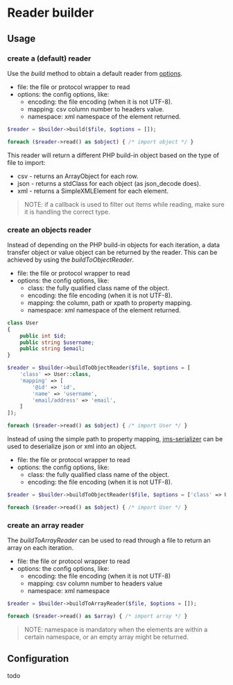 # Reader builder

## Usage 

### create a (default) reader

Use the _build_ method to obtain a default reader from [options](#configuration).

 * file: the file or protocol wrapper to read
 * options: the config options, like:
   * encoding: the file encoding (when it is not UTF-8).
   * mapping: csv column number to headers value.
   * namespace: xml namespace of the element returned.

```php
$reader = $builder->build($file, $options = []);

foreach ($reader->read() as $object) { /* import object */ }
```

This reader will return a different PHP build-in object based on the type of file to import:
 * csv - returns an ArrayObject for each row.
 * json - returns a stdClass for each object (as json_decode does).
 * xml - returns a SimpleXMLElement for each element.

> NOTE: if a callback is used to filter out items while reading, make sure it is handling the correct type.

### create an objects reader

Instead of depending on the PHP build-in objects for each iteration, a data transfer object or value object can be 
returned by the reader. This can be achieved by using the _buildToObjectReader_.

 * file: the file or protocol wrapper to read
 * options: the config options, like:
   * class: the fully qualified class name of the object. 
   * encoding: the file encoding (when it is not UTF-8).
   * mapping: the column, path or xpath to property mapping.
   * namespace: xml namespace of the element returned.

```php
class User
{
    public int $id;
    public string $username;
    public string $email;
} 

$reader = $builder->buildToObjectReader($file, $options = [
    'class' => User::class,
    'mapping' => [
        '@id' => 'id',
        'name' => 'username',
        'email/address' => 'email',
    ]
]);

foreach ($reader->read() as $object) { /* import User */ }
```

Instead of using the simple path to property mapping, [jms-serializer](http://jmsyst.com/libs/serializer) can be used 
to deserialize json or xml into an object. 

 * file: the file or protocol wrapper to read
 * options: the config options, like:
   * class: the fully qualified class name of the object.
   * encoding: the file encoding (when it is not UTF-8).

```php
$reader = $builder->buildToObjectReader($file, $options = ['class' => User::class], SerializerBuilder::create());

foreach ($reader->read() as $object) { /* import User */ }

```

### create an array reader

The _buildToArrayReader_ can be used to read through a file to return an array on each iteration.

 * file: the file or protocol wrapper to read
 * options: the config options, like:
   * encoding: the file encoding (when it is not UTF-8) 
   * mapping: csv column number to headers value
   * namespace: xml namespace

```php
$reader = $builder->buildToArrayReader($file, $options = []);

foreach ($reader->read() as $array) { /* import array */ } 
```
> NOTE: namespace is mandatory when the elements are within a certain namespace, or an empty array might be returned.

## Configuration

todo
